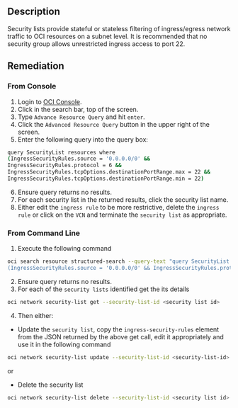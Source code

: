## Description

Security lists provide stateful or stateless filtering of ingress/egress network traffic to OCI resources on a subnet level. It is recommended that no security group allows unrestricted ingress access to port 22.

## Remediation

### From Console

1. Login to [OCI Console](https://www.oracle.com/cloud/).
2. Click in the search bar, top of the screen.
3. Type `Advance Resource Query` and hit `enter`.
4. Click the `Advanced Resource Query` button in the upper right of the screen.
5. Enter the following query into the query box:

```bash
query SecurityList resources where
(IngressSecurityRules.source = '0.0.0.0/0' &&
IngressSecurityRules.protocol = 6 &&
IngressSecurityRules.tcpOptions.destinationPortRange.max = 22 &&
IngressSecurityRules.tcpOptions.destinationPortRange.min = 22)
```

6. Ensure query returns no results.
7. For each security list in the returned results, click the security list name.
8. Either edit the `ingress rule` to be more restrictive, delete the `ingress rule` or click on the `VCN` and terminate the `security list` as appropriate.

### From Command Line

1. Execute the following command

```bash
oci search resource structured-search --query-text "query SecurityList resources where
(IngressSecurityRules.source = '0.0.0.0/0' && IngressSecurityRules.protocol = 6 && IngressSecurityRules.tcpOptions.destinationPortRange.max = 22 && IngressSecurityRules.tcpOptions.destinationPortRange.min = 22)"
```

2. Ensure query returns no results.
3. For each of the `security lists` identified get the its details

```bash
oci network security-list get --security-list-id <security list id>
```

4. Then either:

- Update the `security list`, copy the `ingress-security-rules` element from the JSON returned by the above get call, edit it appropriately and use it in the following command

```bash
oci network security-list update --security-list-id <security-list-id> --ingress-security-rules '<ingress security rules JSON>'
```

or

- Delete the security list

```bash
oci network security-list delete --security-list-id <security list id>
```